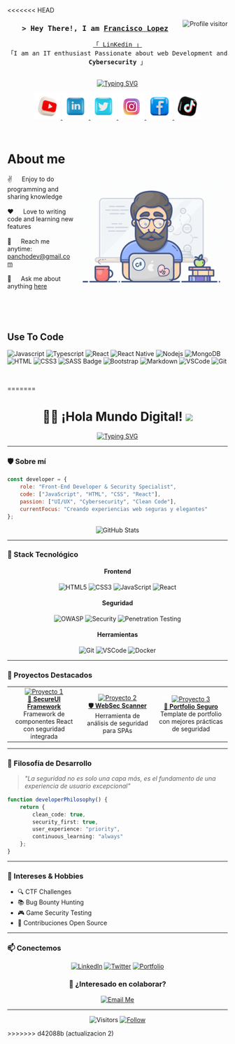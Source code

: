 <<<<<<< HEAD
<!---
<h2 align="center">
  Welcome, I'm Francisco Lopez!
  <img src="https://media.giphy.com/media/hvRJCLFzcasrR4ia7z/giphy.gif" width="28">
</h2>
-->

<!--
<p align="center">
  <a href="https://github.com/FranJavacisco"><img src="https://readme-typing-svg.herokuapp.com/?lines=Self%20Taught%20Programmer;Front%20End%20Developer;1.5%2B%20years%20of%20coding%20experience;Always%20learning%20new%20things&center=true&width=380&height=45"></a>
</p>

 -->

<a href="https://komarev.com/ghpvc/?username=FranJavacisco">
  <img align="right" src="https://komarev.com/ghpvc/?username=FranJavacisco&label=Visitors&color=0e75b6&style=flat" alt="Profile visitor" />
</a>


<!-- Intro  -->
<h3 align="center">
        <samp>&gt; Hey There!, I am
                <b><a target="_blank" href="https://FranJavacisco.com">Francisco Lopez</a></b>
        </samp>
</h3>


<p align="center"> 
  <samp>
    <a href="https://www.linkedin.com/in/francisco-lopez-cl/">「 LinKedin 」</a>
    <br>
    「I am an IT enthusiast Passionate about web Development and <b>Cybersecurity</b> 」
    <br>
    <br>
  </samp>
</p>

<div align="center">
  <a href="https://git.io/typing-svg">
    <img src="https://readme-typing-svg.herokuapp.com?font=Fira+Code&pause=1000&center=true&vCenter=true&repeat=true&width=435&lines=Follow+me+on+LinkedIn+and+win" alt="Typing SVG" />
  </a>
</div>


<p align="center">
 <a href="https://PanchoDev.com" target="blank">
  <img src="./assets/youtube-logo.png" alt="FranJavacisco" width="60" />
 </a>
 <a href="https://www.linkedin.com/in/francisco-lopez-cl/" target="_blank">
  <img src="./assets/linkedin.png" alt="FranJavacisco" width="60"/>
 </a>
 <!-- <a href="https://www.linkedin.com/in/francisco-lopez-cl/" target="_blank">
  <img src="https://img.shields.io/badge/dev.to-0A0A0A?style=for-the-badge&logo=dev.to&logoColor=white" alt="FranJavacisco" />
 </a> -->
 <a href="https://twitter.com" target="_blank">
  <img src="./assets/twitter.png" width="60" />
 </a>
 <a href="https://www.instagram.com/francisco.lopez2.0/" target="_blank">
  <img src="./assets/instagram.png" alt="FranJavacisco" width="60" />
 </a> 
 <a href="https://facebook.com" target="_blank">
  <img src="./assets/facebook.png" alt="FranJavacisco" width="60"  />
  </a> 
   <a href="https://tiktok.com" target="_blank">
  <img src="./assets/tiktok-logo.png" alt="FranJavacisco" width="60"  />
  </a> 
</p>
<br />

<!-- About Section -->
 # About me
 
<p>
 <img align="right" width="350" src="/assets/programmer.gif" alt="Coding gif" />
  
 ✌️ &emsp; Enjoy to do programming and sharing knowledge <br/><br/>
 ❤️ &emsp; Love to writing code and learning new features<br/><br/>
 📧 &emsp; Reach me anytime: panchodev@gmail.com<br/><br/>
 💬 &emsp; Ask me about anything [here](https://www.instagram.com/francisco.lopez2.0/)

</p>

<br/>
<br/>
<br/>

## Use To Code

![Javascript](https://img.shields.io/badge/Javascript-F0DB4F?style=for-the-badge&labelColor=black&logo=javascript&logoColor=F0DB4F)
![Typescript](https://img.shields.io/badge/Typescript-007acc?style=for-the-badge&labelColor=black&logo=typescript&logoColor=007acc)
![React](https://img.shields.io/badge/-React-61DBFB?style=for-the-badge&labelColor=black&logo=react&logoColor=61DBFB)
![React Native](https://img.shields.io/badge/React_Native-20232A?style=for-the-badge&logo=react&logoColor=61DAFB)
![Nodejs](https://img.shields.io/badge/Nodejs-3C873A?style=for-the-badge&labelColor=black&logo=node.js&logoColor=3C873A)
![MongoDB](https://img.shields.io/badge/MongoDB-4EA94B?style=for-the-badge&logo=mongodb&logoColor=white)
![HTML](https://img.shields.io/badge/HTML5-E34F26?style=for-the-badge&logo=html5&logoColor=white)
![CSS3](https://img.shields.io/badge/CSS3-1572B6?style=for-the-badge&logo=css3&logoColor=white)
![SASS Badge](https://img.shields.io/badge/Sass-CC6699?style=for-the-badge&logo=sass&logoColor=white)
![Bootstrap](https://img.shields.io/badge/Bootstrap-563D7C?style=for-the-badge&logo=bootstrap&logoColor=white)
![Markdown](https://img.shields.io/badge/Markdown-000000?style=for-the-badge&logo=markdown&logoColor=white)
![VSCode](https://img.shields.io/badge/Visual_Studio-0078d7?style=for-the-badge&logo=visual%20studio&logoColor=white)
![Git](https://img.shields.io/badge/Git-F05032?style=for-the-badge&logo=git&logoColor=white)

<br/>

=======
<div align="center">
  
# 👨‍💻 ¡Hola Mundo Digital! <img src="https://media.giphy.com/media/hvRJCLFzcasrR4ia7z/giphy.gif" width="35">

[![Typing SVG](https://readme-typing-svg.herokuapp.com?font=Fira+Code&pause=1000&color=00C2FF&center=true&vCenter=true&random=false&width=435&lines=Desarrollador+Front-End;Especialista+en+Ciberseguridad;Creando+Interfaces+Seguras+%26+Elegantes)](https://git.io/typing-svg)

</div>

---

### 🛡️ Sobre mí

```javascript
const developer = {
    role: "Front-End Developer & Security Specialist",
    code: ["JavaScript", "HTML", "CSS", "React"],
    passion: ["UI/UX", "Cybersecurity", "Clean Code"],
    currentFocus: "Creando experiencias web seguras y elegantes"
};
```

<div align="center">
  <img src="https://github-readme-stats.vercel.app/api?username=USUARIO&show_icons=true&theme=radical" alt="GitHub Stats" />
</div>

---

### 🔧 Stack Tecnológico

<div align="center">

#### Frontend
![HTML5](https://img.shields.io/badge/-HTML5-E34F26?style=for-the-badge&logo=html5&logoColor=white)
![CSS3](https://img.shields.io/badge/-CSS3-1572B6?style=for-the-badge&logo=css3)
![JavaScript](https://img.shields.io/badge/-JavaScript-F7DF1E?style=for-the-badge&logo=javascript&logoColor=black)
![React](https://img.shields.io/badge/-React-61DAFB?style=for-the-badge&logo=react&logoColor=black)

#### Seguridad
![OWASP](https://img.shields.io/badge/-OWASP-000000?style=for-the-badge&logo=owasp&logoColor=white)
![Security](https://img.shields.io/badge/-Web_Security-CC0000?style=for-the-badge&logo=security&logoColor=white)
![Penetration Testing](https://img.shields.io/badge/-Penetration_Testing-000000?style=for-the-badge&logo=kalilinux&logoColor=white)

#### Herramientas
![Git](https://img.shields.io/badge/-Git-F05032?style=for-the-badge&logo=git&logoColor=white)
![VSCode](https://img.shields.io/badge/-VSCode-007ACC?style=for-the-badge&logo=visual-studio-code&logoColor=white)
![Docker](https://img.shields.io/badge/-Docker-2496ED?style=for-the-badge&logo=docker&logoColor=white)

</div>

---

### 🚀 Proyectos Destacados

<table>
  <tr>
    <td align="center" width="33%">
      <a href="ENLACE_PROYECTO_1">
        <img src="/api/placeholder/300/200" alt="Proyecto 1"/>
        <br />
        <b>🔐 SecureUI Framework</b>
      </a>
      <br />
      Framework de componentes React con seguridad integrada
    </td>
    <td align="center" width="33%">
      <a href="ENLACE_PROYECTO_2">
        <img src="/api/placeholder/300/200" alt="Proyecto 2"/>
        <br />
        <b>🛡️ WebSec Scanner</b>
      </a>
      <br />
      Herramienta de análisis de seguridad para SPAs
    </td>
    <td align="center" width="33%">
      <a href="ENLACE_PROYECTO_3">
        <img src="/api/placeholder/300/200" alt="Proyecto 3"/>
        <br />
        <b>💼 Portfolio Seguro</b>
      </a>
      <br />
      Template de portfolio con mejores prácticas de seguridad
    </td>
  </tr>
</table>

---

### 💭 Filosofía de Desarrollo

> *"La seguridad no es solo una capa más, es el fundamento de una experiencia de usuario excepcional"*

```typescript
function developerPhilosophy() {
    return {
        clean_code: true,
        security_first: true,
        user_experience: "priority",
        continuous_learning: "always"
    };
}
```

---

### 🎯 Intereses & Hobbies

- 🔍 CTF Challenges
- 📚 Bug Bounty Hunting
- 🎮 Game Security Testing
- 🌱 Contribuciones Open Source

---

### 📫 Conectemos

<div align="center">
  
[![LinkedIn](https://img.shields.io/badge/LinkedIn-0077B5?style=for-the-badge&logo=linkedin&logoColor=white)](TU_LINKEDIN)
[![Twitter](https://img.shields.io/badge/Twitter-1DA1F2?style=for-the-badge&logo=twitter&logoColor=white)](TU_TWITTER)
[![Portfolio](https://img.shields.io/badge/Portfolio-000000?style=for-the-badge&logo=netlify&logoColor=white)](TU_PORTFOLIO)

</div>

<div align="center">

### 🤝 ¿Interesado en colaborar?

[![Email Me](https://img.shields.io/badge/Email-D14836?style=for-the-badge&logo=gmail&logoColor=white)](mailto:TU_EMAIL)

</div>

---

<div align="center">
  
![Visitors](https://visitor-badge.laobi.icu/badge?page_id=TU_USUARIO.TU_USUARIO)
[![Follow](https://img.shields.io/github/followers/TU_USUARIO?label=Follow&style=social)](https://github.com/TU_USUARIO)

</div>
>>>>>>> d42088b (actualizacion 2)
